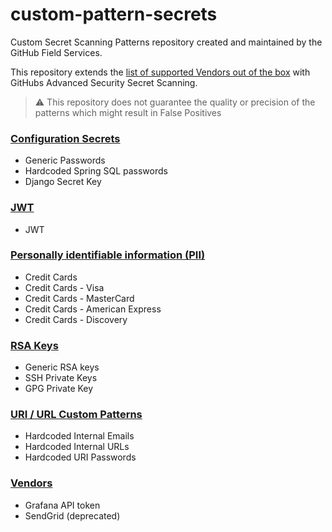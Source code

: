 # custom-pattern-secrets

Custom Secret Scanning Patterns repository created and maintained by the GitHub Field Services.

This repository extends the [list of supported Vendors out of the box](https://docs.github.com/en/code-security/secret-scanning/about-secret-scanning#list-of-supported-secrets-for-private-repositories) with GitHubs Advanced Security Secret Scanning.

> :warning: This repository does not guarantee the quality or precision of the patterns which might result in False Positives



### [Configuration Secrets](./configs)

- Generic Passwords
- Hardcoded Spring SQL passwords
- Django Secret Key


### [JWT](./jwt)

- JWT


### [Personally identifiable information (PII)](./pii)

- Credit Cards
- Credit Cards - Visa
- Credit Cards - MasterCard
- Credit Cards - American Express
- Credit Cards - Discovery


### [RSA Keys](./rsa)

- Generic RSA keys
- SSH Private Keys
- GPG Private Key


### [URI / URL Custom Patterns](./uri)

- Hardcoded Internal Emails
- Hardcoded Internal URLs
- Hardcoded URI Passwords


### [Vendors](./vendors)

- Grafana API token
- SendGrid (deprecated)

